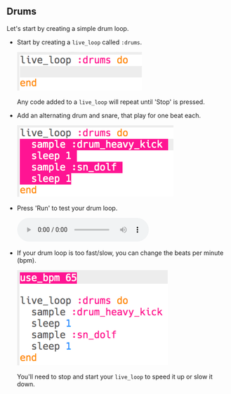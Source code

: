 ## Drums

Let's start by creating a simple drum loop.

+ Start by creating a `live_loop` called `:drums`.
    
    ![스크린샷](images/dj-drums-loop.png)
    
    Any code added to a `live_loop` will repeat until 'Stop' is pressed.

+ Add an alternating drum and snare, that play for one beat each.
    
    ![스크린샷](images/dj-drums.png)

+ Press 'Run' to test your drum loop.
    
    <div id="audio-preview" class="pdf-hidden">
      <audio controls preload> <source src="resources/drums.mp3" type="audio/mpeg"> Your browser does not support the <code>audio</code> element. </audio>
    </div>
+ If your drum loop is too fast/slow, you can change the beats per minute (bpm).
    
    ![스크린샷](images/dj-bpm.png)
    
    You'll need to stop and start your `live_loop` to speed it up or slow it down.